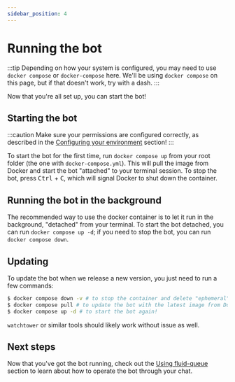 ```yaml
---
sidebar_position: 4
---
```


# Running the bot

:::tip
Depending on how your system is configured, you may need to use `docker compose` or `docker-compose` here. We'll be using `docker compose` on this page, but if that doesn't work, try with a dash.
:::

Now that you're all set up, you can start the bot!

## Starting the bot

:::caution
Make sure your permissions are configured correctly, as described in the [Configuring your environment](setup.md#permissions) section!
:::

To start the bot for the first time, run `docker compose up` from your root folder (the one with `docker-compose.yml`). This will pull the image from Docker and start the bot "attached" to your terminal session. To stop the bot, press <kbd>Ctrl</kbd>&nbsp;+&nbsp;<kbd>C</kbd>, which will signal Docker to shut down the container.

## Running the bot in the background

The recommended way to use the docker container is to let it run in the background, "detached" from your terminal. To start the bot detached, you can run `docker compose up -d`; if you need to stop the bot, you can run `docker compose down`.

## Updating

To update the bot when we release a new version, you just need to run a few commands:

```sh
$ docker compose down -v # to stop the container and delete "ephemeral" volumes; run this even if you've already stopped the bot
$ docker compose pull # to update the bot with the latest image from Docker Hub
$ docker compose up -d # to start the bot again!
```

`watchtower` or similar tools should likely work without issue as well.

## Next steps

Now that you've got the bot running, check out the [Using fluid-queue](../../fluid-queue/index.md) section to learn about how to operate the bot through your chat.
